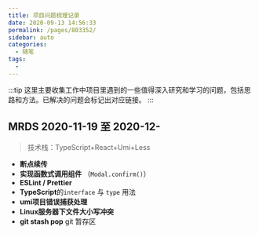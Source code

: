 ```yaml
---
title: 项目问题梳理记录
date: 2020-09-13 14:56:33
permalink: /pages/803352/
sidebar: auto
categories: 
  - 随笔
tags: 
  - 
---
```


:::tip
这里主要收集工作中项目里遇到的一些值得深入研究和学习的问题，包括思路和方法。已解决的问题会标记出对应链接。
:::

## MRDS 2020-11-19 至 2020-12-

> 技术栈：TypeScript+React+Umi+Less

- **断点续传**
- **实现函数式调用组件** （`Modal.confirm()`）
- **ESLint / Prettier**
- **TypeScript**的`interface` 与 `type` 用法
- **umi项目错误捕获处理**
- **Linux服务器下文件大小写冲突**
- **git stash pop** git 暂存区
